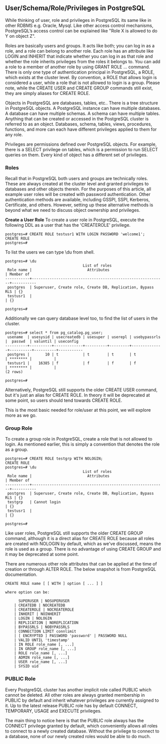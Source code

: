 ## User/Schema/Role/Privileges in PostgreSQL

While thinking of user, role and privileges in PostgreSQL its same like in other RDBMS e.g. Oracle, Mysql. Like other access control mechanisms, PostgreSQL’s access control can be explained like "Role X is allowed to do Y on object Z".

Roles are basically users and groups. It acts like both; you can log in as a role, and a role can belong to another role. Each role has an attribute like LOGIN and INHERIT that indicate whether you can log in as that role and whether the role inherits privileges from the roles it belongs to. You can add a role to a member of another role by using GRANT ROLE ... command. There is only one type of authentication principal in PostgreSQL, a ROLE, which exists at the cluster level. By convention, a ROLE that allows login is considered a user, while a role that is not allowed to login is a group. Please note, while the CREATE USER and CREATE GROUP commands still exist, they are simply aliases for CREATE ROLE.

Objects in PostgreSQL are databases, tables, etc.. There is a tree structure in PostgreSQL objects. A PostgreSQL instance can have multiple databases. A database can have multiple schemas. A schema can have multiple tables. Anything that can be created or accessed in the PostgreSQL cluster is referred to as an object. Databases, schema, tables, views, procedures, functions, and more can each have different privileges applied to them for any role.

Privileges are permissions defined over PostgreSQL objects. For example, there is a SELECT privilege on tables, which is a permission to run SELECT queries on them. Every kind of object has a different set of privileges.

### Roles

Recall that in PostgreSQL both users and groups are technically roles. These are always created at the cluster level and granted privileges to databases and other objects therein. For the purposes of this article, all example user roles will be created with password authentication. Other authentication methods are available, including GSSPI, SSPI, Kerberos, Certificate, and others. However, setting up these alternative methods is beyond what we need to discuss object ownership and privileges.

<strong>Create a User Role</strong>
To create a user role in PostgreSQL, execute the following DDL as a user that has the 'CREATEROLE' privilege.
```
postgres=# CREATE ROLE testusr1 WITH LOGIN PASSWORD 'welcome1';
CREATE ROLE
postgres=#
```

To list the users we can type \du from shell. 
```
postgres=# \du
                                   List of roles
 Role name |                         Attributes                         | Member of
-----------+------------------------------------------------------------+-----------
 postgres  | Superuser, Create role, Create DB, Replication, Bypass RLS | {}
 testusr1  |                                                            | {}

postgres=#
```

Additionally we can query database level too, to find the list of users in the cluster.
```
postgres=# select * from pg_catalog.pg_user;
 usename  | usesysid | usecreatedb | usesuper | userepl | usebypassrls |  passwd  | valuntil | useconfig
----------+----------+-------------+----------+---------+--------------+----------+----------+-----------
 postgres |       10 | t           | t        | t       | t            | ******** |          |
 testusr1 |    16385 | f           | f        | f       | f            | ******** |          |
(2 rows)

postgres=#
```

Alternatively, PostgreSQL still supports the older CREATE USER command, but it's just an alias for CREATE ROLE. In theory it will be deprecated at some point, so users should tend towards CREATE ROLE.

This is the most basic needed for role/user at this point, we will explore more as we go.

### Group Role

To create a group role in PostgreSQL, create a role that is not allowed to login. As mentioned earlier, this is simply a convention that denotes the role as a group.
```
postgres=# CREATE ROLE testgrp WITH NOLOGIN;
CREATE ROLE
postgres=# \du
                                   List of roles
 Role name |                         Attributes                         | Member of
-----------+------------------------------------------------------------+-----------
 postgres  | Superuser, Create role, Create DB, Replication, Bypass RLS | {}
 testgrp   | Cannot login                                               | {}
 testusr1  |                                                            | {}

postgres=#
```
Like user roles, PostgreSQL still supports the older CREATE GROUP command, although it is a direct alias for CREATE ROLE because all roles are created with NOLOGIN by default, which as we've discussed, means the role is used as a group. There is no advantage of using CREATE GROUP and it may be deprecated at some point. 

There are numerous other role attributes that can be applied at the time of creation or through ALTER ROLE. The below snapshot is from PostgreSQL documentation.

```
CREATE ROLE name [ [ WITH ] option [ ... ] ]

where option can be:

      SUPERUSER | NOSUPERUSER
    | CREATEDB | NOCREATEDB
    | CREATEROLE | NOCREATEROLE
    | INHERIT | NOINHERIT
    | LOGIN | NOLOGIN
    | REPLICATION | NOREPLICATION
    | BYPASSRLS | NOBYPASSRLS
    | CONNECTION LIMIT connlimit
    | [ ENCRYPTED ] PASSWORD 'password' | PASSWORD NULL
    | VALID UNTIL 'timestamp'
    | IN ROLE role_name [, ...]
    | IN GROUP role_name [, ...]
    | ROLE role_name [, ...]
    | ADMIN role_name [, ...]
    | USER role_name [, ...]
    | SYSID uid
```

### PUBLIC Role
Every PostgreSQL cluster has another implicit role called PUBLIC which cannot be deleted. All other roles are always granted membership in PUBLIC by default and inherit whatever privileges are currently assigned to it. Up to the latest release PUBLIC role has by default CONNECT, TEMPORARY, USAGE and EXECUTE privileges.

The main thing to notice here is that the PUBLIC role always has the CONNECT privilege granted by default, which conveniently allows all roles to connect to a newly created database. Without the privilege to connect to a database, none of our newly created roles would be able to do much.